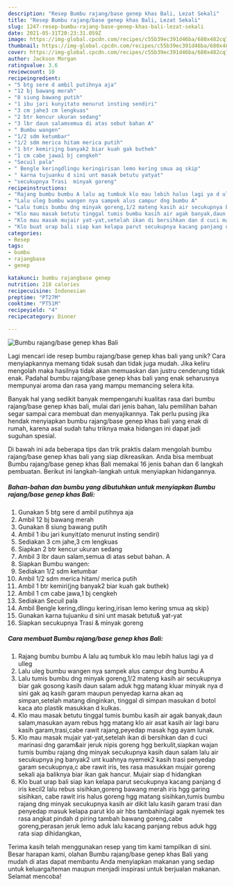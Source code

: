 ```yaml
---
description: "Resep Bumbu rajang/base genep khas Bali, Lezat Sekali"
title: "Resep Bumbu rajang/base genep khas Bali, Lezat Sekali"
slug: 1247-resep-bumbu-rajang-base-genep-khas-bali-lezat-sekali
date: 2021-05-31T20:23:31.059Z
image: https://img-global.cpcdn.com/recipes/c55b39ec391d46ba/680x482cq70/bumbu-rajangbase-genep-khas-bali-foto-resep-utama.jpg
thumbnail: https://img-global.cpcdn.com/recipes/c55b39ec391d46ba/680x482cq70/bumbu-rajangbase-genep-khas-bali-foto-resep-utama.jpg
cover: https://img-global.cpcdn.com/recipes/c55b39ec391d46ba/680x482cq70/bumbu-rajangbase-genep-khas-bali-foto-resep-utama.jpg
author: Jackson Morgan
ratingvalue: 3.6
reviewcount: 10
recipeingredient:
- "5 btg sere d ambil putihnya aja"
- "12 bj bawang merah"
- "8 siung bawang putih"
- "1 ibu jari kunyitato menurut insting sendiri"
- "3 cm jahe3 cm lengkuas"
- "2 btr kencur ukuran sedang"
- "3 lbr daun salamsemua di atas sebut bahan A"
- " Bumbu wangen"
- "1/2 sdm ketumbar"
- "1/2 sdm merica hitam merica putih"
- "1 btr kemirijng banyak2 biar kuah gak buthek"
- "1 cm cabe jawa1 bj cengkeh"
- "Secuil pala"
- " Bengle keringdlingu keringirisan lemo kering smua aq skip"
- " karna tujuanku d sini unt masak betutu yatyat"
- "secukupnya Trasi  minyak goreng"
recipeinstructions:
- "Rajang bumbu bumbu A lalu aq tumbuk klo mau lebih halus lagi ya d ulleg"
- "Lalu uleg bumbu wangen nya sampek alus campur dng bumbu A"
- "Lalu tumis bumbu dng minyak goreng,1/2 mateng kasih air secukupnya biar gak gosong kasih daun salam aduk hgg matang kluar minyak nya d sini gak aq kasih garam maupun penyedap karna akan aq simpan,setelah matang dinginkan, tinggal di simpan masukan d botol kaca ato plastik masukkan d kulkas."
- "Klo mau masak betutu tinggal tumis bumbu kasih air agak banyak,daun salam,masukan ayam rebus hgg matang klo air asat kasih air lagi baru kasih garam,trasi,cabe rawit rajang,peyedap masak hgg ayam lunak."
- "Klo mau masak mujair yat-yat,setelah ikan di bersihkan dan d cuci marinasi dng garam&amp;air jeruk nipis goreng hgg berkulit,siapkan wajan tumis bumbu rajang dng minyak secukupnya kasih daun salam lalu air secukupnya jng banyak2 unt kuahnya nyemek2 kasih trasi penyedap garam secukupnya,c abe rawit iris, tes rasa masukkan mujair goreng sekali aja baliknya biar ikan gak hancur. Mujair siap d hidangkan"
- "Klo buat urap bali siap kan kelapa parut secukupnya kacang panjang d iris kecil2 lalu rebus sisihkan,goreng bawang merah iris hgg garing sisihkan, cabe rawit iris halus goreng hgg matang sisihkan,tumis bumbu rajang dng minyak secukupnya kasih air dikit lalu kasih garam trasi dan penyedap masuk kelapa parut klo air hbs tambahinlagi agak nyemek tes rasa angkat pindah d piring tambah bawang goreng,cabe goreng,perasan jeruk lemo aduk lalu kacang panjang rebus aduk hgg rata siap dihidangkan,"
categories:
- Resep
tags:
- bumbu
- rajangbase
- genep

katakunci: bumbu rajangbase genep 
nutrition: 218 calories
recipecuisine: Indonesian
preptime: "PT27M"
cooktime: "PT51M"
recipeyield: "4"
recipecategory: Dinner

---
```



![Bumbu rajang/base genep khas Bali](https://img-global.cpcdn.com/recipes/c55b39ec391d46ba/680x482cq70/bumbu-rajangbase-genep-khas-bali-foto-resep-utama.jpg)

Lagi mencari ide resep bumbu rajang/base genep khas bali yang unik? Cara menyiapkannya memang tidak susah dan tidak juga mudah. Jika keliru mengolah maka hasilnya tidak akan memuaskan dan justru cenderung tidak enak. Padahal bumbu rajang/base genep khas bali yang enak seharusnya mempunyai aroma dan rasa yang mampu memancing selera kita.



Banyak hal yang sedikit banyak mempengaruhi kualitas rasa dari bumbu rajang/base genep khas bali, mulai dari jenis bahan, lalu pemilihan bahan segar sampai cara membuat dan menyajikannya. Tak perlu pusing jika hendak menyiapkan bumbu rajang/base genep khas bali yang enak di rumah, karena asal sudah tahu triknya maka hidangan ini dapat jadi suguhan spesial.


Di bawah ini ada beberapa tips dan trik praktis dalam mengolah bumbu rajang/base genep khas bali yang siap dikreasikan. Anda bisa membuat Bumbu rajang/base genep khas Bali memakai 16 jenis bahan dan 6 langkah pembuatan. Berikut ini langkah-langkah untuk menyiapkan hidangannya.

<!--inarticleads1-->

##### Bahan-bahan dan bumbu yang dibutuhkan untuk menyiapkan Bumbu rajang/base genep khas Bali:

1. Gunakan 5 btg sere d ambil putihnya aja
1. Ambil 12 bj bawang merah
1. Gunakan 8 siung bawang putih
1. Ambil 1 ibu jari kunyit(ato menurut insting sendiri)
1. Sediakan 3 cm jahe,3 cm lengkuas
1. Siapkan 2 btr kencur ukuran sedang
1. Ambil 3 lbr daun salam,semua di atas sebut bahan. A
1. Siapkan  Bumbu wangen:
1. Sediakan 1/2 sdm ketumbar
1. Ambil 1/2 sdm merica hitam/ merica putih
1. Ambil 1 btr kemiri(jng banyak2 biar kuah gak buthek)
1. Ambil 1 cm cabe jawa,1 bj cengkeh
1. Sediakan Secuil pala
1. Ambil  Bengle kering,dlingu kering,irisan lemo kering smua aq skip}
1. Gunakan  karna tujuanku d sini unt masak betutu&amp; yat-yat
1. Siapkan secukupnya Trasi &amp; minyak goreng




<!--inarticleads2-->

##### Cara membuat Bumbu rajang/base genep khas Bali:

1. Rajang bumbu bumbu A lalu aq tumbuk klo mau lebih halus lagi ya d ulleg
1. Lalu uleg bumbu wangen nya sampek alus campur dng bumbu A
1. Lalu tumis bumbu dng minyak goreng,1/2 mateng kasih air secukupnya biar gak gosong kasih daun salam aduk hgg matang kluar minyak nya d sini gak aq kasih garam maupun penyedap karna akan aq simpan,setelah matang dinginkan, tinggal di simpan masukan d botol kaca ato plastik masukkan d kulkas.
1. Klo mau masak betutu tinggal tumis bumbu kasih air agak banyak,daun salam,masukan ayam rebus hgg matang klo air asat kasih air lagi baru kasih garam,trasi,cabe rawit rajang,peyedap masak hgg ayam lunak.
1. Klo mau masak mujair yat-yat,setelah ikan di bersihkan dan d cuci marinasi dng garam&amp;air jeruk nipis goreng hgg berkulit,siapkan wajan tumis bumbu rajang dng minyak secukupnya kasih daun salam lalu air secukupnya jng banyak2 unt kuahnya nyemek2 kasih trasi penyedap garam secukupnya,c abe rawit iris, tes rasa masukkan mujair goreng sekali aja baliknya biar ikan gak hancur. Mujair siap d hidangkan
1. Klo buat urap bali siap kan kelapa parut secukupnya kacang panjang d iris kecil2 lalu rebus sisihkan,goreng bawang merah iris hgg garing sisihkan, cabe rawit iris halus goreng hgg matang sisihkan,tumis bumbu rajang dng minyak secukupnya kasih air dikit lalu kasih garam trasi dan penyedap masuk kelapa parut klo air hbs tambahinlagi agak nyemek tes rasa angkat pindah d piring tambah bawang goreng,cabe goreng,perasan jeruk lemo aduk lalu kacang panjang rebus aduk hgg rata siap dihidangkan,




Terima kasih telah menggunakan resep yang tim kami tampilkan di sini. Besar harapan kami, olahan Bumbu rajang/base genep khas Bali yang mudah di atas dapat membantu Anda menyiapkan makanan yang sedap untuk keluarga/teman maupun menjadi inspirasi untuk berjualan makanan. Selamat mencoba!
